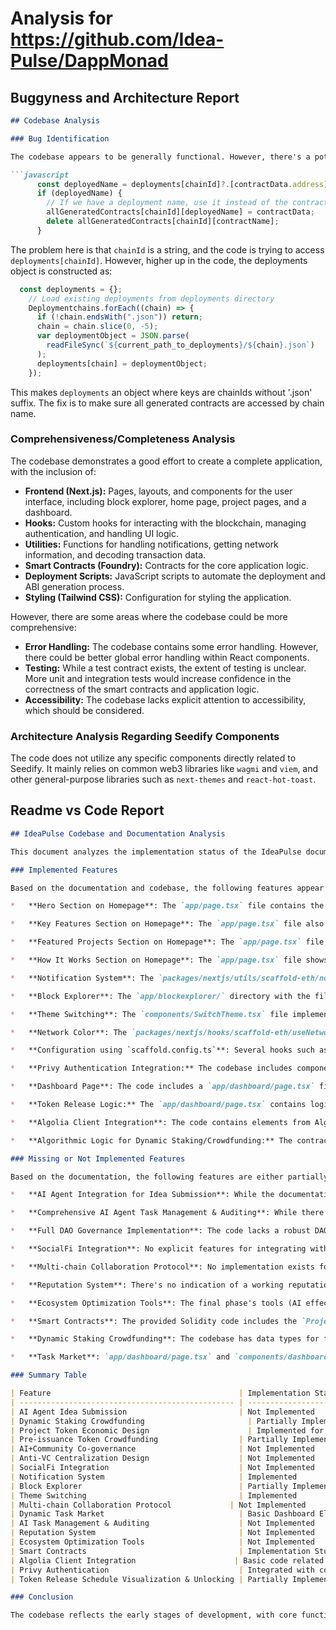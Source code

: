 
# Analysis for https://github.com/Idea-Pulse/DappMonad

## Buggyness and Architecture Report
```markdown
## Codebase Analysis

### Bug Identification

The codebase appears to be generally functional. However, there's a potential issue in `packages/foundry/scripts-js/generateTsAbis.js`:

```javascript
      const deployedName = deployments[chainId]?.[contractData.address];
      if (deployedName) {
        // If we have a deployment name, use it instead of the contract name
        allGeneratedContracts[chainId][deployedName] = contractData;
        delete allGeneratedContracts[chainId][contractName];
      }
```

The problem here is that `chainId` is a string, and the code is trying to access `deployments[chainId]`. However, higher up in the code, the deployments object is constructed as:
```javascript
  const deployments = {};
    // Load existing deployments from deployments directory
    Deploymentchains.forEach((chain) => {
      if (!chain.endsWith(".json")) return;
      chain = chain.slice(0, -5);
      var deploymentObject = JSON.parse(
        readFileSync(`${current_path_to_deployments}/${chain}.json`)
      );
      deployments[chain] = deploymentObject;
    });
```
This makes `deployments` an object where keys are chainIds without '.json' suffix. The fix is to make sure all generated contracts are accessed by chain name.

### Comprehensiveness/Completeness Analysis

The codebase demonstrates a good effort to create a complete application, with the inclusion of:

*   **Frontend (Next.js):** Pages, layouts, and components for the user interface, including block explorer, home page, project pages, and a dashboard.
*   **Hooks:** Custom hooks for interacting with the blockchain, managing authentication, and handling UI logic.
*   **Utilities:** Functions for handling notifications, getting network information, and decoding transaction data.
*   **Smart Contracts (Foundry):** Contracts for the core application logic.
*   **Deployment Scripts:** JavaScript scripts to automate the deployment and ABI generation process.
*   **Styling (Tailwind CSS):** Configuration for styling the application.

However, there are some areas where the codebase could be more comprehensive:

*   **Error Handling:**  The codebase contains some error handling. However, there could be better global error handling within React components.
*   **Testing:** While a test contract exists, the extent of testing is unclear. More unit and integration tests would increase confidence in the correctness of the smart contracts and application logic.
*   **Accessibility:**  The codebase lacks explicit attention to accessibility, which should be considered.

### Architecture Analysis Regarding Seedify Components

The code does not utilize any specific components directly related to Seedify. It mainly relies on common web3 libraries like `wagmi` and `viem`, and other general-purpose libraries such as `next-themes` and `react-hot-toast`.


## Readme vs Code Report
```markdown
## IdeaPulse Codebase and Documentation Analysis

This document analyzes the implementation status of the IdeaPulse documentation within the provided codebase.

### Implemented Features

Based on the documentation and codebase, the following features appear to be implemented to some extent:

*   **Hero Section on Homepage**: The `app/page.tsx` file contains the structure and content for the hero section, including the logo, titles, description, and stats cards. It also includes integration of the Privy login.

*   **Key Features Section on Homepage**: The `app/page.tsx` file also provides the structure and content for the key features section, with AI-powered innovation, community governance, and dynamic token economy cards.

*   **Featured Projects Section on Homepage**: The `app/page.tsx` file and the `ContractProjectCard` component implement the display of featured projects on the homepage.

*   **How It Works Section on Homepage**: The `app/page.tsx` file shows the card UI and linking.

*   **Notification System**: The `packages/nextjs/utils/scaffold-eth/notification.tsx` file implements a custom notification system using `react-hot-toast`, providing different status notifications (success, info, warning, error, loading).

*   **Block Explorer**: The `app/blockexplorer/` directory with the file `app/blockexplorer/transaction/[txHash]/page.tsx` implements a basic transaction page showing transaction details based on hash, and the file `app/blockexplorer/layout.tsx` sets the title and description for the block explorer.

*   **Theme Switching**: The `components/SwitchTheme.tsx` file implements theme switching functionality using `next-themes`.

*   **Network Color**: The `packages/nextjs/hooks/scaffold-eth/useNetworkColor.ts` file implements logic to get the network color based on the selected chain and theme (light/dark).

*   **Configuration using `scaffold.config.ts`**: Several hooks such as `useTargetNetwork` and `useDeployedContractInfo` read their configurations from `scaffold.config.ts`, allowing for centralized management of network and contract settings.

*   **Privy Authentication Integration:** The codebase includes components for authentication using Privy, notably `components/PrivyAuthGuard.tsx`, `components/PrivyAuthProvider.tsx`, and references to `PrivyLogin` in `app/page.tsx`.

*   **Dashboard Page**: The code includes a `app/dashboard/page.tsx` file which uses `UserInvestmentsTable` and `TokenReleaseSchedule` components to show a rudimentary dashboard.

*   **Token Release Logic:** The `app/dashboard/page.tsx` contains logic (the `calculateTokenRelease` function) to calculate token release information based on vesting schedule.

*   **Algolia Client Integration**: The code contains elements from Algolia within the `packages/foundry` directory.

*   **Algorithmic Logic for Dynamic Staking/Crowdfunding:** The contracts contain a `ProjectTokenFacet` which allows claiming of Tokens on the contract.

### Missing or Not Implemented Features

Based on the documentation, the following features are either partially implemented or entirely missing:

*   **AI Agent Integration for Idea Submission**: While the documentation describes using AI Agents for idea submission, there is no visible implementation of interaction with Farcaster/Twitter or AI-driven proposal generation in the codebase. There are just generic placeholders in `app/page.tsx` and `app/dashboard/page.tsx`.

*   **Comprehensive AI Agent Task Management & Auditing**: While there's mention of AI for task management and auditing, no specific AI agent integration or automated auditing mechanisms are present.

*   **Full DAO Governance Implementation**: The code lacks a robust DAO governance mechanism, including on-chain voting and proposal systems. While Snapshot voting integration is mentioned in the roadmap, it's not evident in the codebase.

*   **SocialFi Integration**: No explicit features for integrating with social media channels or community engagement beyond basic elements are implemented.

*   **Multi-chain Collaboration Protocol**: No implementation exists for cross-chain communication or token exchange gateways.

*   **Reputation System**: There's no indication of a working reputation system in the provided code.

*   **Ecosystem Optimization Tools**: The final phase's tools (AI effect evaluation, multi-language promotion generator, on-chain ecosystem auditing) are completely absent.

*   **Smart Contracts**: The provided Solidity code includes the `ProjectTokenFacet` contract, implementing token creation and claiming. However, core contracts like `AccessControlFacet`, `ProjectFacet`, `CrowdfundingFacet`, and `TaskMarketFacet` are only stubbed out, without any logic implemented.

*   **Dynamic Staking Crowdfunding**: The codebase has data types for funding goals. A full working mechanic of staking to complete tasks is not implemented.

*   **Task Market**: `app/dashboard/page.tsx` and `components/dashboard/UserTasksTable.tsx` touch on the task market aspect, but the code isn't connected to a dynamic and working task marketplace with a user task id tracking.

### Summary Table

| Feature                                          | Implementation Status                                                                 |
| ------------------------------------------------ | ------------------------------------------------------------------------------------- |
| AI Agent Idea Submission                         | Not Implemented                                                                      |
| Dynamic Staking Crowdfunding                       | Partially Implemented (Data types for fund-raising exist)                          |
| Project Token Economic Design                      | Implemented for claiming                                                            |
| Pre-issuance Token Crowdfunding                  | Partially Implemented (Data types for fund-raising exist)                          |
| AI+Community Co-governance                       | Not Implemented                                                                      |
| Anti-VC Centralization Design                    | Not Implemented                                                                      |
| SocialFi Integration                             | Not Implemented                                                                      |
| Notification System                              | Implemented                                                                           |
| Block Explorer                                   | Partially Implemented (Basic page with tx hash)                                     |
| Theme Switching                                  | Implemented                                                                           |
| Multi-chain Collaboration Protocol             | Not Implemented                                                                      |
| Dynamic Task Market                              | Basic Dashboard Element, core logic not present                                                                       |
| AI Task Management & Auditing                    | Not Implemented                                                                      |
| Reputation System                                | Not Implemented                                                                      |
| Ecosystem Optimization Tools                     | Not Implemented                                                                      |
| Smart Contracts                                  | Implementation Stubs                                                                 |
| Algolia Client Integration                      | Basic code related to Algolia.                                                          |
| Privy Authentication                             | Integrated with components (`PrivyAuthGuard`, `PrivyAuthProvider`) and UI elements  |
| Token Release Schedule Visualization & Unlocking | Partially Implemented, calculations exist but might lack full smart contract integration|

### Conclusion

The codebase reflects the early stages of development, with core functionalities still needing implementation. The front-end components are more developed, providing the initial user interface and structure, but the core business logic and smart contract interactions remain incomplete. Significant effort is required to implement the full functionality outlined in the documentation.
```
